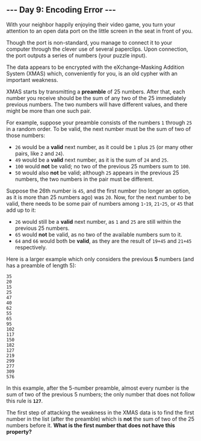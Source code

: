 ## --- Day 9: Encoding Error ---

With your neighbor happily enjoying their video game, you turn your attention to an open data port on the little screen in the seat in front of you.

Though the port is non-standard, you manage to connect it to your computer through the clever use of several paperclips. Upon connection, the port outputs a series of numbers (your puzzle input).

The data appears to be encrypted with the eXchange-Masking Addition System (XMAS) which, conveniently for you, is an old cypher with an important weakness.

XMAS starts by transmitting a __preamble__ of 25 numbers. After that, each number you receive should be the sum of any two of the 25 immediately previous numbers. The two numbers will have different values, and there might be more than one such pair.

For example, suppose your preamble consists of the numbers `1` through `25` in a random order. To be valid, the next number must be the sum of two of those numbers:

 - `26` would be a __valid__ next number, as it could be `1` plus `25` (or many other pairs, like `2` and `24`).
 - `49` would be a __valid__ next number, as it is the sum of `24` and `25`.
 - `100` would __not__ be valid; no two of the previous 25 numbers sum to `100`.
 - `50` would also __not__ be valid; although `25` appears in the previous 25 numbers, the two numbers in the pair must be different.

Suppose the 26th number is `45`, and the first number (no longer an option, as it is more than 25 numbers ago) was `20`. Now, for the next number to be valid, there needs to be some pair of numbers among `1`-`19`, `21`-`25`, or `45` that add up to it:

 - `26` would still be a __valid__ next number, as `1` and `25` are still within the previous 25 numbers.
 - `65` would __not__ be valid, as no two of the available numbers sum to it.
 - `64` and `66` would both be __valid__, as they are the result of `19+45` and `21+45` respectively.

Here is a larger example which only considers the previous __5__ numbers (and has a preamble of length 5):

```
35
20
15
25
47
40
62
55
65
95
102
117
150
182
127
219
299
277
309
576
```

In this example, after the 5-number preamble, almost every number is the sum of two of the previous 5 numbers; the only number that does not follow this rule is __`127`__.

The first step of attacking the weakness in the XMAS data is to find the first number in the list (after the preamble) which is __not__ the sum of two of the 25 numbers before it. __What is the first number that does not have this property?__
